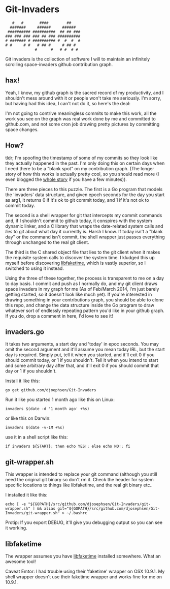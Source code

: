 Git-Invaders
============


	   #   #       ####        ##    
	  #######     ######     ######  
	 ########## ##########  ## ## ###
	### ### ### ### ## ### ##########
	# ####### # ########## #  #  #  #
	# #     # #   # ## #     # ## #  
	             #      #   # #  # # 


Git invaders is the collection of software I will to maintain an infinitely
scrolling space-invaders github contribution graph. 

## hax!

Yeah, I know, my github graph is the sacred record of my productivity, and I
shouldn't mess around with it or people won't take me seriously. I'm sorry, but
having had this idea, I can't not do it, so here's the deal: 

I'm not going to contrive meaningless commits to make this work, all the work
you see on the graph was real work done by me and committed to github.com, and
not some cron job drawing pretty pictures by committing space changes.

## How?

tldr; I'm spoofing the timestamp of some of my commits so they look like they
actually happened in the past. I'm only doing this on certain days when I need
there to be a "blank spot" on my contribution graph. (The longer story of how
this works is actually pretty cool, so you should read more (I even blogged the
[whole
story](http://www.skeptech.org/blog/2014/02/11/the-part-where-I-hack-my-github-graph/)
if you have a few minutes)).

There are three pieces to this puzzle. The first is a Go program that models
the 'invaders' data structure, and given epoch seconds for the day you start as
arg1, it returns 0 if it's ok to git commit today, and 1 if it's not ok to 
commit today. 

The second is a shell wrapper for git that intercepts my commit commands and,
if I shouldn't commit to github today, it conspires with the system dynamic
linker, and a C library that wraps the date-related system calls and *lies* to
git about what day it currently is. Harsh I know.  If today isn't a "blank day"
or the command isn't commit, the shell wrapper just passes everything through
unchanged to the real git client.

The third is the C shared object file that lies to the git client when it makes
the requisite system calls to discover the system time. I kludged this up
myself before discovering [libfaketime](https://github.com/wolfcw/libfaketime),
which is vastly superior, so I switched to using it instead. 

Using the three of these together, the process is transparent to me on a day to
day basis.  I commit and push as I normally do, and my git client draws space
invaders in my graph for me (As of Feb/March 2014, I'm just barely getting
started, so it doesn't look like much yet).  If you're interested in drawing
something in your contributions graph, you should be able to clone this repo,
and change the data structure inside the Go program to draw whatever sort of
endlessly repeating pattern you'd like in your github graph.  If you do, drop a
comment in here, I'd love to see it!

## invaders.go

It takes two arguments, a start day and 'today' in epoc seconds. You may omit
the second argument and it'll assume you mean today IRL, but the start day is
required.  Simply put, tell it when you started, and it'll exit 0 if you should
commit today, or 1 if you shouldn't. Tell it when you intend to start and some
arbitrary day after that, and it'll exit 0 if you should commit that day or 1 if
you shouldn't. 

Install it like this: 

	go get github.com/djoephsen/Git-Invaders 

Run it like you started 1 month ago like this on
Linux: 

	invaders $(date -d '1 month ago' +%s)

or like this on Darwin:

	invaders $(date -v-1M +%s)

use it in a shell script like this: 

	if invaders ${START}; then echo YES!; else echo NO!; fi

## git-wrapper.sh

This wrapper is intended to replace your git command (although you still need
the original git binary so don't rm it. Check the header for system specific
locations to things like libfaketime, and the real git binary etc..

I installed it like this: 

	echo [ -e "${GOPATH}/src/github.com/djosephsen/Git-Invaders/git-wrapper.sh" ] && alias git="${GOPATH}/src/github.com/djosephsen/Git-Invaders/git-wrapper.sh" > ~/.bashrc

Protip: If you export DEBUG, it'll give you debugging output so you can see it
working.

## libfaketime

The wrapper assumes you have
[libfaketime](github.com/djosephsen/Git-Invaders/git-wrapper.sh") installed
somewhere. What an awesome tool! 

Caveat Emtor: I had trouble using their 'faketime' wrapper on OSX 10.9.1. My shell
wrapper doesn't use their faketime wrapper and works fine for me on 10.9.1. 
